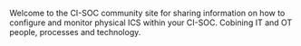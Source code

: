 Welcome to the CI-SOC community site for sharing information on how to configure and monitor physical ICS within your CI-SOC.  Cobining IT and OT people, processes and technology. 

